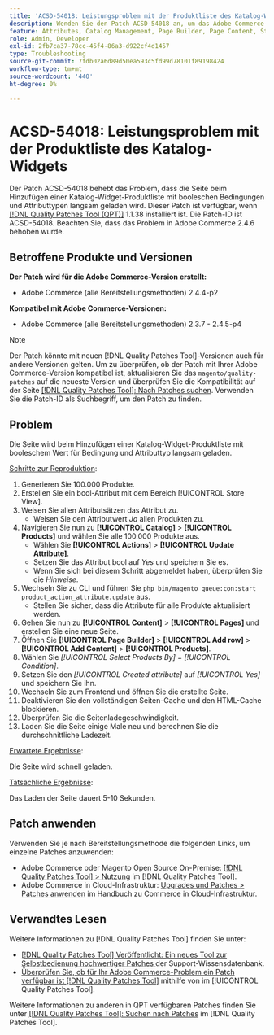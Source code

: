 ```yaml
---
title: 'ACSD-54018: Leistungsproblem mit der Produktliste des Katalog-Widgets'
description: Wenden Sie den Patch ACSD-54018 an, um das Adobe Commerce-Problem zu beheben, dass die Seite beim Hinzufügen einer Katalog-Widget-Produktliste mit booleschen Werten für Bedingung und Attributtyp langsam geladen wird.
feature: Attributes, Catalog Management, Page Builder, Page Content, Storefront
role: Admin, Developer
exl-id: 2fb7ca37-78cc-45f4-86a3-d922cf4d1457
type: Troubleshooting
source-git-commit: 7fdb02a6d89d50ea593c5fd99d78101f89198424
workflow-type: tm+mt
source-wordcount: '440'
ht-degree: 0%

---
```


# ACSD-54018: Leistungsproblem mit der Produktliste des Katalog-Widgets

Der Patch ACSD-54018 behebt das Problem, dass die Seite beim Hinzufügen einer Katalog-Widget-Produktliste mit booleschen Bedingungen und Attributtypen langsam geladen wird. Dieser Patch ist verfügbar, wenn [[!DNL Quality Patches Tool (QPT)]](https://experienceleague.adobe.com/de/docs/commerce-operations/tools/quality-patches-tool/quality-patches-tool-to-self-serve-quality-patches) 1.1.38 installiert ist. Die Patch-ID ist ACSD-54018. Beachten Sie, dass das Problem in Adobe Commerce 2.4.6 behoben wurde.

## Betroffene Produkte und Versionen

**Der Patch wird für die Adobe Commerce-Version erstellt:**

* Adobe Commerce (alle Bereitstellungsmethoden) 2.4.4-p2

**Kompatibel mit Adobe Commerce-Versionen:**

* Adobe Commerce (alle Bereitstellungsmethoden) 2.3.7 - 2.4.5-p4

>[!NOTE]
>
>Der Patch könnte mit neuen [!DNL Quality Patches Tool]-Versionen auch für andere Versionen gelten. Um zu überprüfen, ob der Patch mit Ihrer Adobe Commerce-Version kompatibel ist, aktualisieren Sie das `magento/quality-patches` auf die neueste Version und überprüfen Sie die Kompatibilität auf der Seite [[!DNL Quality Patches Tool]: Nach Patches suchen](https://experienceleague.adobe.com/tools/commerce-quality-patches/index.html?lang=de). Verwenden Sie die Patch-ID als Suchbegriff, um den Patch zu finden.

## Problem

Die Seite wird beim Hinzufügen einer Katalog-Widget-Produktliste mit booleschem Wert für Bedingung und Attributtyp langsam geladen.

<u>Schritte zur Reproduktion</u>:

1. Generieren Sie 100.000 Produkte.
1. Erstellen Sie ein bool-Attribut mit dem Bereich [!UICONTROL Store View].
1. Weisen Sie allen Attributsätzen das Attribut zu.
   * Weisen Sie den Attributwert *Ja* allen Produkten zu.
1. Navigieren Sie nun zu **[!UICONTROL Catalog]** > **[!UICONTROL Products]** und wählen Sie alle 100.000 Produkte aus.
   * Wählen Sie **[!UICONTROL Actions]** > **[!UICONTROL Update Attribute]**.
   * Setzen Sie das Attribut bool auf *Yes* und speichern Sie es.
   * Wenn Sie sich bei diesem Schritt abgemeldet haben, überprüfen Sie die *Hinweise*.
1. Wechseln Sie zu CLI und führen Sie `php bin/magento queue:con:start product_action_attribute.update` aus.
   * Stellen Sie sicher, dass die Attribute für alle Produkte aktualisiert werden.
1. Gehen Sie nun zu **[!UICONTROL Content]** > **[!UICONTROL Pages]** und erstellen Sie eine neue Seite.
1. Öffnen Sie **[!UICONTROL Page Builder]** > **[!UICONTROL Add row]** > **[!UICONTROL Add Content]** > **[!UICONTROL Products]**.
1. Wählen Sie *[!UICONTROL Select Products By]* = *[!UICONTROL Condition]*.
1. Setzen Sie den *[!UICONTROL Created attribute]* auf *[!UICONTROL Yes]* und speichern Sie ihn.
1. Wechseln Sie zum Frontend und öffnen Sie die erstellte Seite.
1. Deaktivieren Sie den vollständigen Seiten-Cache und den HTML-Cache blockieren.
1. Überprüfen Sie die Seitenladegeschwindigkeit.
1. Laden Sie die Seite einige Male neu und berechnen Sie die durchschnittliche Ladezeit.

<u>Erwartete Ergebnisse</u>:

Die Seite wird schnell geladen.

<u>Tatsächliche Ergebnisse</u>:

Das Laden der Seite dauert 5-10 Sekunden.

## Patch anwenden

Verwenden Sie je nach Bereitstellungsmethode die folgenden Links, um einzelne Patches anzuwenden:

* Adobe Commerce oder Magento Open Source On-Premise: [[!DNL Quality Patches Tool] > Nutzung](/help/tools/quality-patches-tool/usage.md) im [!DNL Quality Patches Tool].
* Adobe Commerce in Cloud-Infrastruktur: [Upgrades und Patches > Patches anwenden](https://experienceleague.adobe.com/docs/commerce-cloud-service/user-guide/develop/upgrade/apply-patches.html?lang=de) im Handbuch zu Commerce in Cloud-Infrastruktur.

## Verwandtes Lesen

Weitere Informationen zu [!DNL Quality Patches Tool] finden Sie unter:

* [[!DNL Quality Patches Tool] Veröffentlicht: Ein neues Tool zur Selbstbedienung hochwertiger Patches ](https://experienceleague.adobe.com/de/docs/commerce-operations/tools/quality-patches-tool/quality-patches-tool-to-self-serve-quality-patches) der Support-Wissensdatenbank.
* [Überprüfen Sie, ob für Ihr Adobe Commerce-Problem ein Patch verfügbar ist [!DNL Quality Patches Tool]](/help/tools/quality-patches-tool/patches-available-in-qpt/check-patch-for-magento-issue-with-magento-quality-patches.md) mithilfe von im [!UICONTROL Quality Patches Tool].


Weitere Informationen zu anderen in QPT verfügbaren Patches finden Sie unter [[!DNL Quality Patches Tool]: Suchen nach Patches](https://experienceleague.adobe.com/tools/commerce-quality-patches/index.html?lang=de) im [!DNL Quality Patches Tool].
